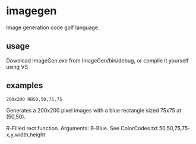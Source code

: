 # imagegen
Image generation code golf language.

## usage

Download ImageGen.exe from ImageGen/bin/debug, or compile it yourself using VS

## examples

`200x200 RB50,50,75,75`

Generates a 200x200 pixel images with a blue rectangle sized 75x75 at (50,50).

R-Filled rect function. Arguments:
  B-Blue. See ColorCodes.txt
  50,50,75,75-x,y,width,height
